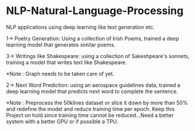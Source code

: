 # NLP-Natural-Language-Processing
NLP applications using deep learning like text generation etc.

1-> Poetry Generation: Using a collection of Irish Poems, trained a deep learning model that generates similar poems.

3-> Writings like Shakespeare: using a collection of Sakeshpeare's sonnets, training a model that writes text like Shakespeare.

*Note : Graph needs to be taken care of yet.


2-> Next Word Prediction: using an aerospace guidelines data, trained a deep learning model that predicts next word to complete the sentence.


*Note : Preprocess the 50klines dataset or slice it down by more than 50% and redefine the model and reduce training time per epoch. Keep this Project on hold since training time cannot be reduced...Need a better system with a better GPU or if possible a TPU.